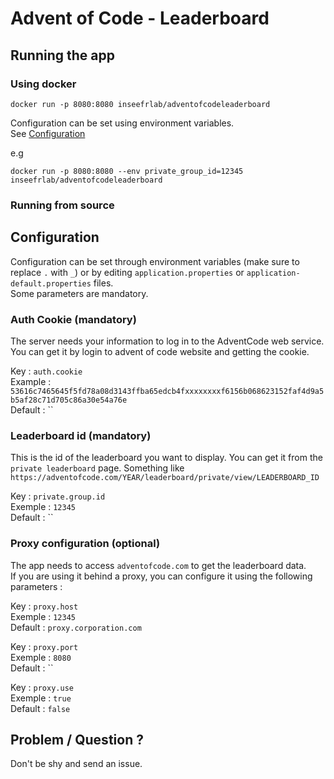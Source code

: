 # Advent of Code - Leaderboard

## Running the app

### Using docker

```
docker run -p 8080:8080 inseefrlab/adventofcodeleaderboard
```

Configuration can be set using environment variables.  
See [Configuration](#configuration)

e.g

```
docker run -p 8080:8080 --env private_group_id=12345 inseefrlab/adventofcodeleaderboard
```

### Running from source

## <a name="configuration"></a>Configuration

Configuration can be set through environment variables (make sure to replace `.` with `_`) or by editing `application.properties` or `application-default.properties` files.  
Some parameters are mandatory.

### Auth Cookie (mandatory)

The server needs your information to log in to the AdventCode web service. You can get it by login to advent of code website and getting the cookie.

Key : `auth.cookie`  
Example : `53616c7465645f5fd78a08d3143ffba65edcb4fxxxxxxxxf6156b068623152faf4d9a5b5af28c71d705c86a30e54a76e`  
Default : ``

### Leaderboard id (mandatory)

This is the id of the leaderboard you want to display. You can get it from the `private leaderboard` page. Something like `https://adventofcode.com/YEAR/leaderboard/private/view/LEADERBOARD_ID`

Key : `private.group.id`  
Exemple : `12345`  
Default : ``

### Proxy configuration (optional)

The app needs to access `adventofcode.com` to get the leaderboard data.  
If you are using it behind a proxy, you can configure it using the following parameters :

Key : `proxy.host`  
Exemple : `12345`  
Default : `proxy.corporation.com`

Key : `proxy.port`  
Exemple : `8080`  
Default : ``

Key : `proxy.use`  
Exemple : `true`  
Default : `false`

## Problem / Question ?

Don't be shy and send an issue.
